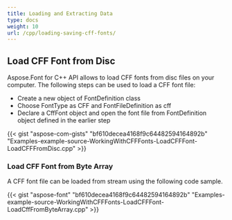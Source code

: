 ```yaml
---
title: Loading and Extracting Data
type: docs
weight: 10
url: /cpp/loading-saving-cff-fonts/
---
```

## **Load CFF Font from Disc**
Aspose.Font for C++ API allows to load CFF fonts from disc files on your computer. The following steps can be used to load a CFF font file:
 * Create a new object of FontDefinition class
 * Choose FontType as CFF and FontFileDefinition as cff
 * Declare a CffFont object and open the font file from FontDefinition object defined in the earlier step

{{< gist "aspose-com-gists" "bf610decea4168f9c64482594164892b" "Examples-example-source-WorkingWithCFFFonts-LoadCFFFont-LoadCFFFromDisc.cpp" >}}

### **Load CFF Font from Byte Array**
A CFF font file can be loaded from stream using the following code sample.

{{< gist "aspose-font" "bf610decea4168f9c64482594164892b" "Examples-example-source-WorkingWithCFFFonts-LoadCFFFont-LoadCffFromByteArray.cpp" >}}
